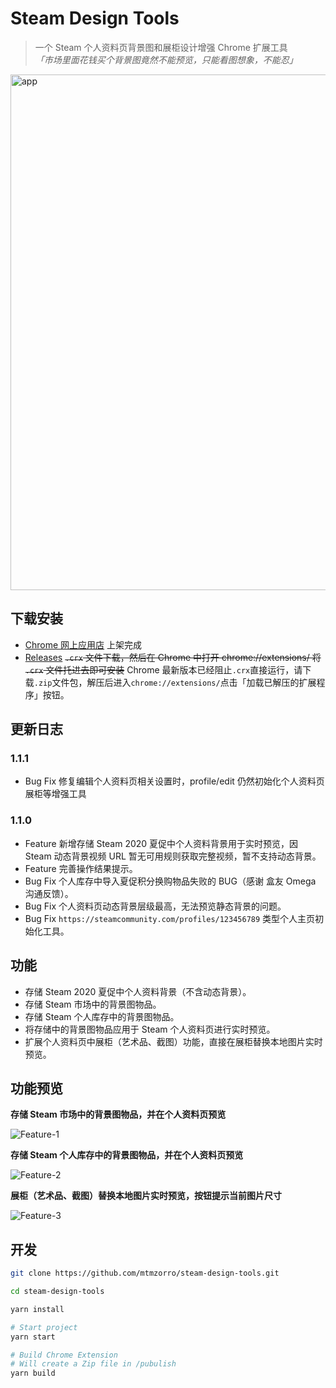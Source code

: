 # Steam Design Tools
> 一个 Steam 个人资料页背景图和展柜设计增强 Chrome 扩展工具<br/>
> *「市场里面花钱买个背景图竟然不能预览，只能看图想象，不能忍」*

<img src="https://cdn.jsdelivr.net/gh/mtmzorro/steam-design-tools@1.0.1/docs/assets/img/app.png" width="825"  alt="app" />

## 下载安装

* [Chrome 网上应用店](https://chrome.google.com/webstore/detail/steam-design-tools/ipndeiedddcbjjlfbinflapdlommhalf) 上架完成
* [Releases](https://github.com/mtmzorro/steam-design-tools/releases) ~~`.crx` 文件下载，然后在 Chrome 中打开 chrome://extensions/ 将 `.crx` 文件托进去即可安装~~ Chrome 最新版本已经阻止`.crx`直接运行，请下载`.zip`文件包，解压后进入`chrome://extensions/`点击「加载已解压的扩展程序」按钮。

## 更新日志
### 1.1.1
* Bug Fix 修复编辑个人资料页相关设置时，profile/edit 仍然初始化个人资料页展柜等增强工具

### 1.1.0
* Feature 新增存储 Steam 2020 夏促中个人资料背景用于实时预览，因 Steam 动态背景视频 URL 暂无可用规则获取完整视频，暂不支持动态背景。
* Feature 完善操作结果提示。
* Bug Fix 个人库存中导入夏促积分换购物品失败的 BUG（感谢 盒友 Omega 沟通反馈）。
* Bug Fix 个人资料页动态背景层级最高，无法预览静态背景的问题。
* Bug Fix `https://steamcommunity.com/profiles/123456789` 类型个人主页初始化工具。


## 功能

* 存储 Steam 2020 夏促中个人资料背景（不含动态背景）。
* 存储 Steam 市场中的背景图物品。
* 存储 Steam 个人库存中的背景图物品。
* 将存储中的背景图物品应用于 Steam 个人资料页进行实时预览。
* 扩展个人资料页中展柜（艺术品、截图）功能，直接在展柜替换本地图片实时预览。

## 功能预览

**存储 Steam 市场中的背景图物品，并在个人资料页预览**

![Feature-1](https://cdn.jsdelivr.net/gh/mtmzorro/steam-design-tools@1.0.1/docs/assets/img/feature-1.gif)

**存储 Steam 个人库存中的背景图物品，并在个人资料页预览**

![Feature-2](https://cdn.jsdelivr.net/gh/mtmzorro/steam-design-tools@1.0.1/docs/assets/img/feature-2.gif)

**展柜（艺术品、截图）替换本地图片实时预览，按钮提示当前图片尺寸**

![Feature-3](/docs/assets/img/feature-3.gif)

## 开发

```bash
git clone https://github.com/mtmzorro/steam-design-tools.git

cd steam-design-tools

yarn install

# Start project 
yarn start

# Build Chrome Extension
# Will create a Zip file in /pubulish
yarn build
```